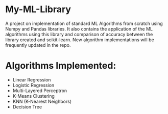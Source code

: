 # My-ML-Library
A project on implementation of standard ML Algorithms from scratch using Numpy and Pandas libraries. It also contains the application of the ML algorithms using this library and comparison of accuracy between the library created and scikit-learn. New algorithm implementations will be frequently updated in the repo.

# Algorithms Implemented: 
* Linear Regression
* Logistic Regression
* Multi-Layered Perceptron
* K-Means Clustering
* KNN (K-Nearest Neighbors)
* Decision Tree


